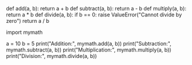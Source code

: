 def add(a, b):
    return a + b
def subtract(a, b):
    return a - b
def multiply(a, b):
    return a * b
def divide(a, b):
    if b == 0:
        raise ValueError("Cannot divide by zero")
    return a / b

import mymath

a = 10
b = 5
print("Addition:", mymath.add(a, b))
print("Subtraction:", mymath.subtract(a, b))
print("Multiplication:", mymath.multiply(a, b))
print("Division:", mymath.divide(a, b))


